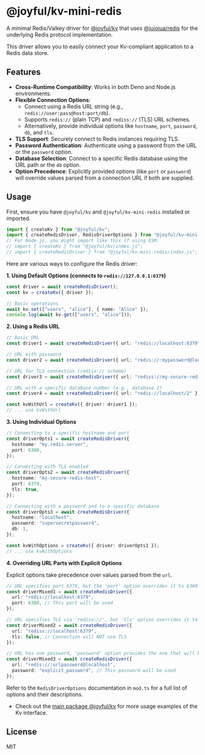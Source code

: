 # @joyful/kv-mini-redis

A minimal Redis/Valkey driver for [@joyful/kv](https://jsr.io/@joyful/kv) that uses [@iuioiua/redis](https://jsr.io/@iuioiua/redis) for the underlying Redis protocol implementation.

This driver allows you to easily connect your Kv-compliant application to a Redis data store.

## Features

- **Cross-Runtime Compatibility**: Works in both Deno and Node.js environments.
- **Flexible Connection Options**:
    - Connect using a Redis URL string (e.g., `redis://user:pass@host:port/db`).
    - Supports `redis://` (plain TCP) and `rediss://` (TLS) URL schemes.
    - Alternatively, provide individual options like `hostname`, `port`, `password`, `db`, and `tls`.
- **TLS Support**: Securely connect to Redis instances requiring TLS.
- **Password Authentication**: Authenticate using a password from the URL or the `password` option.
- **Database Selection**: Connect to a specific Redis database using the URL path or the `db` option.
- **Option Precedence**: Explicitly provided options (like `port` or `password`) will override values parsed from a connection URL if both are supplied.

## Usage

First, ensure you have `@joyful/kv` and `@joyful/kv-mini-redis` installed or imported.

```typescript
import { createKv } from "@joyful/kv";
import { createRedisDriver, RedisDriverOptions } from "@joyful/kv-mini-redis";
// For Node.js, you might import like this if using ESM:
// import { createKv } from "@joyful/kv/index.js";
// import { createRedisDriver } from "@joyful/kv-mini-redis/index.js";
```

Here are various ways to configure the Redis driver:

**1. Using Default Options (connects to `redis://127.0.0.1:6379`)**

```typescript
const driver = await createRedisDriver();
const kv = createKv({ driver });

// Basic operations
await kv.set(["users", "alice"], { name: "Alice" });
console.log(await kv.get(["users", "alice"]));
```

**2. Using a Redis URL**

```typescript
// Basic URL
const driver1 = await createRedisDriver({ url: "redis://localhost:6379" });

// URL with password
const driver2 = await createRedisDriver({ url: "redis://:mypassword@localhost:6379" });

// URL for TLS connection (rediss:// scheme)
const driver3 = await createRedisDriver({ url: "rediss://my-secure-redis-host:6379" });

// URL with a specific database number (e.g., database 2)
const driver4 = await createRedisDriver({ url: "redis://localhost/2" });

const kvWithUrl = createKv({ driver: driver1 });
// ... use kvWithUrl
```

**3. Using Individual Options**

```typescript
// Connecting to a specific hostname and port
const driverOpts1 = await createRedisDriver({
  hostname: "my.redis.server",
  port: 6380,
});

// Connecting with TLS enabled
const driverOpts2 = await createRedisDriver({
  hostname: "my-secure-redis-host",
  port: 6379,
  tls: true,
});

// Connecting with a password and to a specific database
const driverOpts3 = await createRedisDriver({
  hostname: "localhost",
  password: "supersecretpassword",
  db: 1,
});

const kvWithOptions = createKv({ driver: driverOpts1 });
// ... use kvWithOptions
```

**4. Overriding URL Parts with Explicit Options**

Explicit options take precedence over values parsed from the `url`.

```typescript
// URL specifies port 6379, but the 'port' option overrides it to 6380
const driverMixed1 = await createRedisDriver({
  url: "redis://localhost:6379",
  port: 6380, // This port will be used
});

// URL specifies TLS via 'rediss://', but 'tls' option overrides it to false
const driverMixed2 = await createRedisDriver({
  url: "rediss://localhost:6379",
  tls: false, // Connection will NOT use TLS
});

// URL has one password, 'password' option provides the one that will be used
const driverMixed3 = await createRedisDriver({
  url: "redis://:urlpassword@localhost",
  password: "explicit_password", // This password will be used
});
```

Refer to the `RedisDriverOptions` documentation in `mod.ts` for a full list of options and their descriptions.

- Check out the [main package @joyful/kv](https://jsr.io/@joyful/kv) for more usage examples of the Kv interface.

## License

MIT
